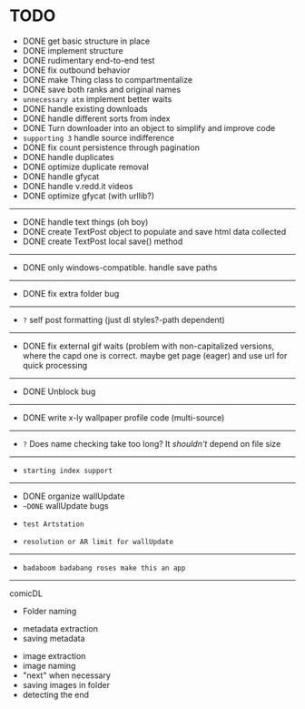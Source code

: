 # TODO
- DONE     get basic structure in place
- DONE     implement structure
- DONE     rudimentary end-to-end test
- DONE     fix outbound behavior
- DONE     make Thing class to compartmentalize
- DONE     save both ranks and original names
- `unnecessary atm` implement better waits
- DONE     handle existing downloads
- DONE     handle different sorts from index
- DONE     Turn downloader into an object to simplify and improve code
- `supporting 3`     handle source indifference
- DONE     fix count persistence through pagination
- DONE     handle duplicates
- DONE     optimize duplicate removal
- DONE     handle gfycat
- DONE     handle v.redd.it videos
- DONE     optimize gfycat (with urllib?)
---
- DONE     handle text things (oh boy)
- DONE        create TextPost object to populate and save html data collected
- DONE        create TextPost local save() method
---
- DONE     only windows-compatible. handle save paths
---
- DONE     fix extra folder bug
---
- `?`     self post formatting (just dl styles?-path dependent)
---
- DONE     fix external gif waits (problem with non-capitalized versions, where the capd one is correct. maybe get page (eager) and use url for quick processing
---
- DONE     Unblock bug
---
- DONE     write x-ly wallpaper profile code (multi-source)
---
- `?`     Does name checking take too long? It _shouldn't_ depend on file size
---
-     starting index support
---
- DONE     organize wallUpdate
- `~DONE`     wallUpdate bugs
-     test Artstation
-     resolution or AR limit for wallUpdate
---
-     badaboom badabang roses make this an app 


--------
comicDL
+ Folder naming
- metadata extraction
- saving metadata
+ image extraction
+ image naming
+ "next" when necessary
+ saving images in folder
+ detecting the end